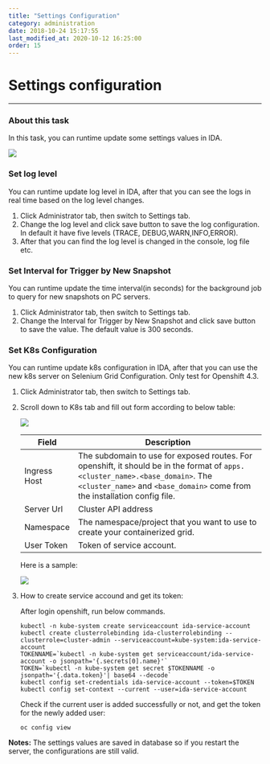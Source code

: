 ```yaml
---
title: "Settings Configuration"
category: administration
date: 2018-10-24 15:17:55
last_modified_at: 2020-10-12 16:25:00
order: 15
---
```


# Settings configuration
***
### About this task

In this task, you can runtime update some settings values in IDA.

 ![][administrator_settings]

### Set log level

You can runtime update log level in IDA, after that you can see the logs in real time based on the log level changes.

  1. Click Administrator tab, then switch to Settings tab.
  2. Change the log level and click  save button to save the log configuration. In default it have five levels (TRACE, DEBUG,WARN,INFO,ERROR).
  3. After that you can find the log level is changed in the console, log file etc.  

### Set Interval for Trigger by New Snapshot

You can runtime update the time interval(in seconds) for the background job to query for new snapshots on PC servers.

  1. Click Administrator tab, then switch to Settings tab.
  2. Change the Interval for Trigger by New Snapshot and click  save button to save the value. The default value is 300 seconds.

### Set K8s Configuration

You can runtime update k8s configuration in IDA, after that you can use the new k8s server on Selenium Grid Configuration. Only test for Openshift 4.3.

  1. Click Administrator tab, then switch to Settings tab.
  2. Scroll down to K8s tab and fill out form according to below table:

     ![][administrator_k8s_setting]
    
     |   Field                | Description                                                         |
     | -------------------|---------------------------                                          |
     | Ingress Host|The subdomain to use for exposed routes. For openshift, it should be in the format of ```apps.<cluster_name>.<base_domain>```. The ```<cluster_name>``` and ```<base_domain>``` come from the installation config file.|  
     | Server Url| Cluster API address |
     | Namespace| The namespace/project that you want to use to create your containerized grid.|  
     | User Token| Token of service account.|

     Here is a sample:

     ![][administrator_k8s_setting_sample]

  3. How to create service accound and get its token:

     After login openshift, run below commands.

     ```
     kubectl -n kube-system create serviceaccount ida-service-account
     kubectl create clusterrolebinding ida-clusterrolebinding --clusterrole=cluster-admin --serviceaccount=kube-system:ida-service-account
     TOKENNAME=`kubectl -n kube-system get serviceaccount/ida-service-account -o jsonpath='{.secrets[0].name}'`
     TOKEN=`kubectl -n kube-system get secret $TOKENNAME -o jsonpath='{.data.token}'| base64 --decode`
     kubectl config set-credentials ida-service-account --token=$TOKEN
     kubectl config set-context --current --user=ida-service-account
     ```

     Check if the current user is added successfully or not, and get the token for the newly added user:
     
     ```
     oc config view
     ```


**Notes:**
The settings values are saved in database so if you restart the server, the configurations are still valid.

[administrator_settings]: ../images/administrator/Administrator_settings.png
[administrator_k8s_setting]: ../images/administrator/administrator_k8s_setting.png
[administrator_k8s_setting_sample]: ../images/administrator/administrator_k8s_setting_sample.png
